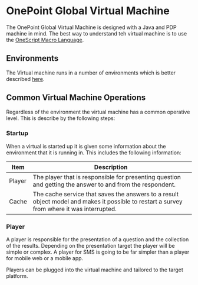 # OnePoint Global Virtual Machine
The OnePoint Global Virtual Machine is designed with a Java and PDP machine in mind. The best way to understand teh virtual machine is to use the [OneScript Macro Language](Macro.md).

## Environments
The Virtual machine runs in a number of environments which is better described [here](Environemtns.md).

## Common Virtual Machine Operations
Regardless of the environment the virtual machine has a common operative level. This is describe by the following steps:

### Startup
When a virtual is started up it is given some information about the environment that it is running in. This includes the following information:

Item | Description
---- | -----------
Player | The player that is responsible for presenting question and getting the answer to and from the respondent.
Cache | The cache service that saves the answers to a result object model and makes it possible to restart a survey from where it was interrupted.

### Player
A player is responsible for the presentation of a question and the collection of the results. Depending on the presentation target the player will be simple or complex. A player for SMS is going to be far simpler than a player for mobile web or a mobile app.

Players can be plugged into the virtual machine and tailored to the target platform.



